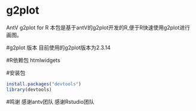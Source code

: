 # g2plot
AntV g2plot for R
本包是基于antV的g2plot开发的R,便于R快速使用g2plot进行画图。

#g2plot 版本
目前使用的g2plot版本为2.3.14

#R依赖包
htmlwidgets

#安装包
```r
install.packages("devtools")
library(devtools)
```
#鸣谢
感谢antv团队
感谢Rstudio团队
